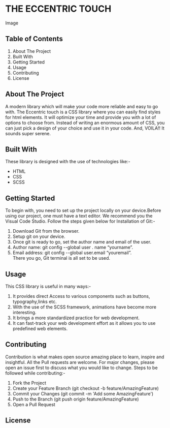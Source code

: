 # **THE ECCENTRIC TOUCH**
    

Image 
    
##  Table of Contents
1. About The Project
2. Built With 
3. Getting Started
4. Usage
5. Contributing  
6. License


## About The Project 

 A modern library which will make your code more reliable and easy to go with. The Eccentric touch is a CSS library where you can easily find styles for html elements. It will optimize your time and provide you with a lot of options to choose from. Instead of writing an enormous amount of CSS, you can just pick a design of your choice and use it in your code. And, VOILA!! It sounds super serene.

## Built With

These library is designed with the use of technologies like:-

 * HTML
 * CSS
 * SCSS

## Getting Started

To begin with, you need to set up the project locally on your device.Before using our project, one must have a text editor. We recommend you the Visual Code Studio. 
Follow the steps given below for Installation of Git:- 

 1. Download Git from the browser.
 2. Setup git on your device.
 3. Once git is ready to go, set the author name and email of the user. 
 4. Author name: git config --global user . name “yourname”.
 5. Email address: git config --global user.email “youremail”.   
 There you go, Git terminal is all set to be used.

## Usage 

This CSS library is useful in many ways:-
 1. It provides direct Access to various components such as buttons, typography,links etc.
 2. With the use of the SCSS framework, animations have become more interesting.
 3. It brings a more standardized practice for web development. 
 4. It can fast-track your web development effort as it allows you to use predefined web elements.


## Contributing 

Contribution is what makes open source amazing place to learn, inspire and insightful. All the Pull requests are welcome. For major changes, please open an issue first to discuss what you would like to change.
Steps to be followed while contributing:-

1. Fork the Project
2. Create your Feature Branch (git checkout -b feature/AmazingFeature)
3. Commit your Changes (git commit -m 'Add some AmazingFeature')
4. Push to the Branch (git push origin feature/AmazingFeature)
5. Open a Pull Request 

## License 



